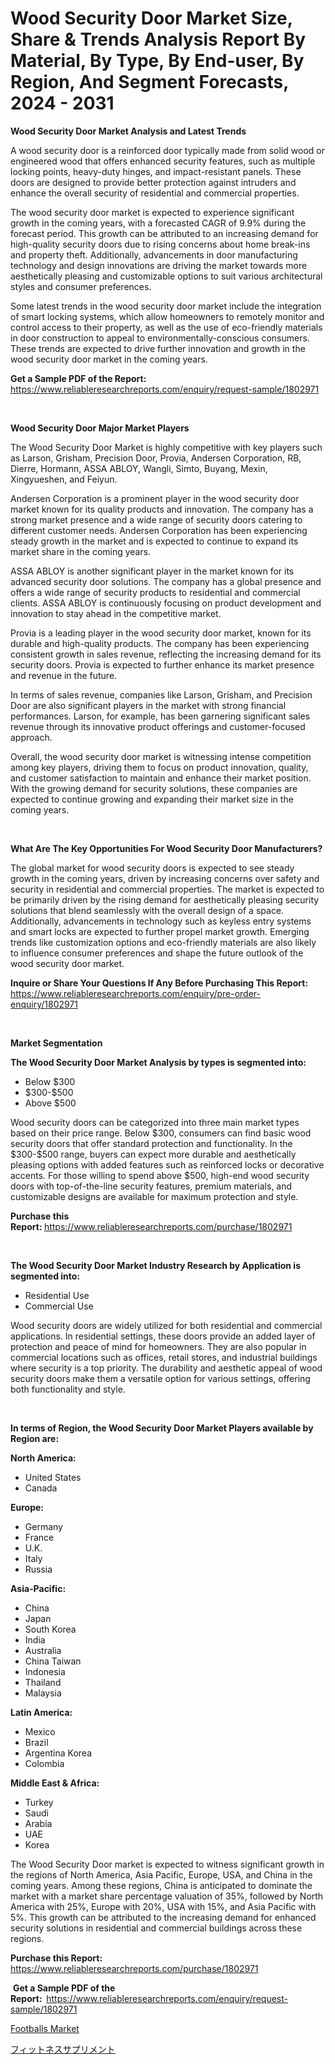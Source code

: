 <p><h1>Wood Security Door Market Size, Share & Trends Analysis Report By Material, By Type, By End-user, By Region, And Segment Forecasts, 2024 - 2031</h1></p><p><strong>Wood Security Door Market Analysis and Latest Trends</strong></p>
<p><p>A wood security door is a reinforced door typically made from solid wood or engineered wood that offers enhanced security features, such as multiple locking points, heavy-duty hinges, and impact-resistant panels. These doors are designed to provide better protection against intruders and enhance the overall security of residential and commercial properties.</p><p>The wood security door market is expected to experience significant growth in the coming years, with a forecasted CAGR of 9.9% during the forecast period. This growth can be attributed to an increasing demand for high-quality security doors due to rising concerns about home break-ins and property theft. Additionally, advancements in door manufacturing technology and design innovations are driving the market towards more aesthetically pleasing and customizable options to suit various architectural styles and consumer preferences.</p><p>Some latest trends in the wood security door market include the integration of smart locking systems, which allow homeowners to remotely monitor and control access to their property, as well as the use of eco-friendly materials in door construction to appeal to environmentally-conscious consumers. These trends are expected to drive further innovation and growth in the wood security door market in the coming years.</p></p>
<p><strong>Get a Sample PDF of the Report:&nbsp;</strong> <a href="https://www.reliableresearchreports.com/enquiry/request-sample/1802971">https://www.reliableresearchreports.com/enquiry/request-sample/1802971</a></p>
<p>&nbsp;</p>
<p><strong>Wood Security Door Major Market Players</strong></p>
<p><p>The Wood Security Door Market is highly competitive with key players such as Larson, Grisham, Precision Door, Provia, Andersen Corporation, RB, Dierre, Hormann, ASSA ABLOY, Wangli, Simto, Buyang, Mexin, Xingyueshen, and Feiyun. </p><p>Andersen Corporation is a prominent player in the wood security door market known for its quality products and innovation. The company has a strong market presence and a wide range of security doors catering to different customer needs. Andersen Corporation has been experiencing steady growth in the market and is expected to continue to expand its market share in the coming years.</p><p>ASSA ABLOY is another significant player in the market known for its advanced security door solutions. The company has a global presence and offers a wide range of security products to residential and commercial clients. ASSA ABLOY is continuously focusing on product development and innovation to stay ahead in the competitive market.</p><p>Provia is a leading player in the wood security door market, known for its durable and high-quality products. The company has been experiencing consistent growth in sales revenue, reflecting the increasing demand for its security doors. Provia is expected to further enhance its market presence and revenue in the future.</p><p>In terms of sales revenue, companies like Larson, Grisham, and Precision Door are also significant players in the market with strong financial performances. Larson, for example, has been garnering significant sales revenue through its innovative product offerings and customer-focused approach.</p><p>Overall, the wood security door market is witnessing intense competition among key players, driving them to focus on product innovation, quality, and customer satisfaction to maintain and enhance their market position. With the growing demand for security solutions, these companies are expected to continue growing and expanding their market size in the coming years.</p></p>
<p>&nbsp;</p>
<p><strong>What Are The Key Opportunities For Wood Security Door Manufacturers?</strong></p>
<p><p>The global market for wood security doors is expected to see steady growth in the coming years, driven by increasing concerns over safety and security in residential and commercial properties. The market is expected to be primarily driven by the rising demand for aesthetically pleasing security solutions that blend seamlessly with the overall design of a space. Additionally, advancements in technology such as keyless entry systems and smart locks are expected to further propel market growth. Emerging trends like customization options and eco-friendly materials are also likely to influence consumer preferences and shape the future outlook of the wood security door market.</p></p>
<p><strong>Inquire or Share Your Questions If Any Before Purchasing This Report:</strong> <a href="https://www.reliableresearchreports.com/enquiry/pre-order-enquiry/1802971">https://www.reliableresearchreports.com/enquiry/pre-order-enquiry/1802971</a></p>
<p>&nbsp;</p>
<p><strong>Market Segmentation</strong></p>
<p><strong>The Wood Security Door Market Analysis by types is segmented into:</strong></p>
<p><ul><li>Below $300</li><li>$300-$500</li><li>Above $500</li></ul></p>
<p><p>Wood security doors can be categorized into three main market types based on their price range. Below $300, consumers can find basic wood security doors that offer standard protection and functionality. In the $300-$500 range, buyers can expect more durable and aesthetically pleasing options with added features such as reinforced locks or decorative accents. For those willing to spend above $500, high-end wood security doors with top-of-the-line security features, premium materials, and customizable designs are available for maximum protection and style.</p></p>
<p><strong>Purchase this Report:&nbsp;</strong><a href="https://www.reliableresearchreports.com/purchase/1802971">https://www.reliableresearchreports.com/purchase/1802971</a></p>
<p>&nbsp;</p>
<p><strong>The Wood Security Door Market Industry Research by Application is segmented into:</strong></p>
<p><ul><li>Residential Use</li><li>Commercial Use</li></ul></p>
<p><p>Wood security doors are widely utilized for both residential and commercial applications. In residential settings, these doors provide an added layer of protection and peace of mind for homeowners. They are also popular in commercial locations such as offices, retail stores, and industrial buildings where security is a top priority. The durability and aesthetic appeal of wood security doors make them a versatile option for various settings, offering both functionality and style.</p></p>
<p>&nbsp;</p>
<p><strong>In terms of Region, the Wood Security Door Market Players available by Region are:</strong></p>
<p>
    <p> <strong> North America: </strong>
        <ul>
            <li>United States</li>
            <li>Canada</li>
        </ul>
        </p> 
    <p> <strong> Europe: </strong>
        <ul>
            <li>Germany</li>
            <li>France</li>
            <li>U.K.</li>
            <li>Italy</li>
            <li>Russia</li>
        </ul>
        </p> 
    <p> <strong> Asia-Pacific: </strong>
        <ul>
            <li>China</li>
            <li>Japan</li>
            <li>South Korea</li>
            <li>India</li>
            <li>Australia</li>
            <li>China Taiwan</li>
            <li>Indonesia</li>
            <li>Thailand</li>
            <li>Malaysia</li>
        </ul>
        </p> 
    <p> <strong> Latin America: </strong>
        <ul>
            <li>Mexico</li>
            <li>Brazil</li>
            <li>Argentina Korea</li>
            <li>Colombia</li>
        </ul>
        </p> 
    <p> <strong> Middle East & Africa: </strong>
        <ul>
            <li>Turkey</li>
            <li>Saudi</li>
            <li>Arabia</li>
            <li>UAE</li>
            <li>Korea</li>
        </ul>
    </p>
    </p>
<p><p>The Wood Security Door market is expected to witness significant growth in the regions of North America, Asia Pacific, Europe, USA, and China in the coming years. Among these regions, China is anticipated to dominate the market with a market share percentage valuation of 35%, followed by North America with 25%, Europe with 20%, USA with 15%, and Asia Pacific with 5%. This growth can be attributed to the increasing demand for enhanced security solutions in residential and commercial buildings across these regions.</p></p>
<p><strong>Purchase this Report: </strong><a href="https://www.reliableresearchreports.com/purchase/1802971">https://www.reliableresearchreports.com/purchase/1802971</a></p>
<p>&nbsp;<strong>Get a Sample PDF of the Report:&nbsp;&nbsp;</strong><a href="https://www.reliableresearchreports.com/enquiry/request-sample/1802971">https://www.reliableresearchreports.com/enquiry/request-sample/1802971</a></p>
<p><strong></strong></p>
<p><p><a href="https://github.com/edytherolanlouisejk1miz0wig/Market-Research-Report-List-1/blob/main/footballs-market.md">Footballs Market</a></p><p><a href="https://medium.com/@cielostamm/%E3%83%95%E3%82%A3%E3%83%83%E3%83%88%E3%83%8D%E3%82%B9%E3%82%B5%E3%83%97%E3%83%AA%E3%83%A1%E3%83%B3%E3%83%88%E5%B8%82%E5%A0%B4-%E5%B8%82%E5%A0%B4cagr-%E5%B8%82%E5%A0%B4%E3%83%88%E3%83%AC%E3%83%B3%E3%83%89-%E3%81%8A%E3%82%88%E3%81%B3%E6%88%90%E9%95%B7%E6%88%A6%E7%95%A5%E3%81%AB%E9%96%A2%E3%81%99%E3%82%8B%E6%B4%9E%E5%AF%9F-80ecd5fe1464">フィットネスサプリメント</a></p></p>